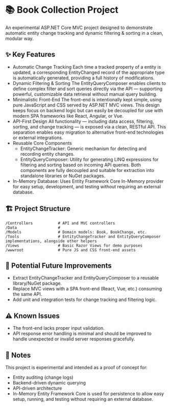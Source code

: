 # 📚 Book Collection Project

An experimental ASP.NET Core MVC project designed to demonstrate automatic entity change tracking and dynamic filtering & sorting in a clean, modular way.

## ✨ Key Features
- Automatic Change Tracking
Each time a tracked property of a entity is updated, a corresponding EntityChanged record of the appropriate type is automatically generated, providing a full history of modifications.
- Dynamic Filtering & Sorting
The EntityQueryComposer enables clients to define complex filter and sort queries directly via the API — supporting powerful, customizable data retrieval without manual query building.
- Minimalistic Front-End
The front-end is intentionally kept simple, using pure JavaScript and CSS served by ASP.NET MVC views. This design keeps focus on backend logic but can easily be decoupled for use with modern SPA frameworks like React, Angular, or Vue.
- API-First Design
All functionality — including data access, filtering, sorting, and change tracking — is exposed via a clean, RESTful API. This separation enables easy migration to alternative front-end technologies or external integrations.
- Reusable Core Components
    - EntityChangeTracker: Generic mechanism for detecting and recording entity changes.
    - EntityQueryComposer: Utility for generating LINQ expressions for filtering and sorting based on incoming API queries.
    Both components are fully decoupled and suitable for extraction into standalone libraries or NuGet packages.
- In-Memory Database: Uses Entity Framework Core In-Memory provider for easy setup, development, and testing without requiring an external database.

## 🏗️ Project Structure

```text
/Controllers           # API and MVC controllers
/Data                  # 
/Models                # Domain models: Book, BookChange, etc.
/Tools                 # EntityChangeTracker and EntityQueryComposer implementations, alongside other helpers
/Views                 # Basic Razor Views for demo purposes
/wwwroot               # Pure JS and CSS front-end assets
```

## 🚀 Potential Future Improvements
- Extract EntityChangeTracker and EntityQueryComposer to a reusable library/NuGet package.
- Replace MVC views with a SPA front-end (React, Vue, etc.) consuming the same API.
- Add unit and integration tests for change tracking and filtering logic.

## ⚠️ Known Issues
- The front-end lacks proper input validation.
- API response error handling is minimal and should be improved to handle unexpected or invalid server responses gracefully.

## 📝 Notes
This project is experimental and intended as a proof of concept for:
- Entity auditing (change logs)
- Backend-driven dynamic querying
- API-driven architecture
- In-Memory Entity Framework Core is used for persistence to allow easy setup, running, and testing without requiring an external database.